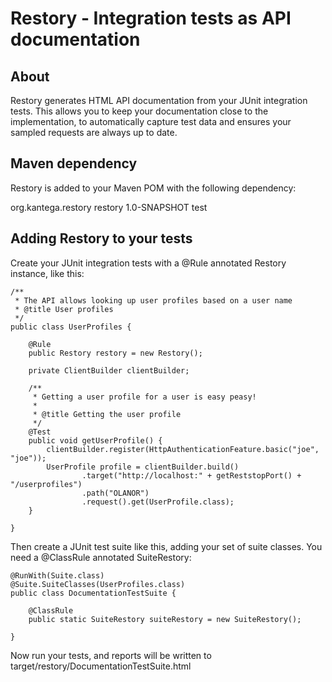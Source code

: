 Restory - Integration tests as API documentation
==============================================

## About

Restory generates HTML API documentation from your JUnit integration tests. This allows you to keep your documentation close to
the implementation, to automatically capture test data and ensures your sampled requests are always up to date.

## Maven dependency

Restory is added to your Maven POM with the following dependency:

  <dependency>
      <groupId>org.kantega.restory</groupId>
      <artifactId>restory</artifactId>
      <version>1.0-SNAPSHOT</version>
      <scope>test</scope>
  </dependency>

## Adding Restory to your tests

Create your JUnit integration tests with a @Rule annotated Restory instance, like this:

    /**
     * The API allows looking up user profiles based on a user name
     * @title User profiles
     */
    public class UserProfiles {

        @Rule
        public Restory restory = new Restory();

        private ClientBuilder clientBuilder;

        /**
         * Getting a user profile for a user is easy peasy!
         *
         * @title Getting the user profile
         */
        @Test
        public void getUserProfile() {
            clientBuilder.register(HttpAuthenticationFeature.basic("joe", "joe"));
            UserProfile profile = clientBuilder.build()
                    .target("http://localhost:" + getReststopPort() + "/userprofiles")
                    .path("OLANOR")
                    .request().get(UserProfile.class);
        }

    }

Then create a JUnit test suite like this, adding your set of suite classes. You need a @ClassRule annotated SuiteRestory:

    @RunWith(Suite.class)
    @Suite.SuiteClasses(UserProfiles.class)
    public class DocumentationTestSuite {

        @ClassRule
        public static SuiteRestory suiteRestory = new SuiteRestory();

    }


Now run your tests, and reports will be written to target/restory/DocumentationTestSuite.html